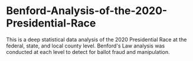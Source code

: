 # Benford-Analysis-of-the-2020-Presidential-Race
This is a deep statistical data analysis of the 2020 Presidential Race at the federal, state, and local county level. Benford's Law analysis was conducted at each level to detect for ballot fraud and manipulation.
